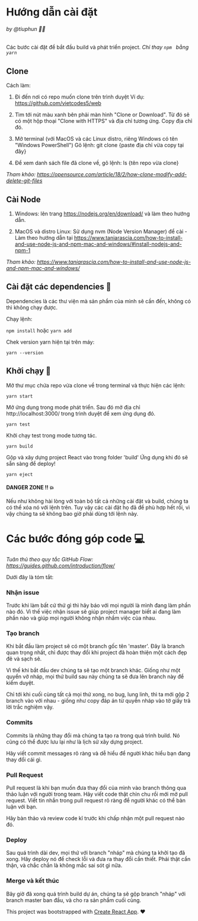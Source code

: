 Hướng dẫn cài đặt
======================
###### by @tiuphun 🐱‍💻
Các bước cài đặt để bắt đầu build và phát triển project. 
*Chỉ thay ```npm ``` bằng ```yarn```*

Clone
-------------------

Cách làm:

1. Đi đến nơi có repo muốn clone trên trình duyệt
Ví dụ: https://github.com/vietcodes5/web

2. Tìm tới nút màu xanh bên phải màn hình "Clone or Download".
Từ đó sẽ có một hộp thoại "Clone with HTTPS" và địa chỉ tương ứng.
Copy địa chỉ đó.

3. Mở terminal (với MacOS và các Linux distro, riêng Windows có tên "Windows PowerShell")
Gõ lệnh:
git clone {paste địa chỉ vừa copy tại đây}

4. Để xem danh sách file đã clone về, gõ lệnh:
ls {tên repo vừa clone}

*Tham khảo: https://opensource.com/article/18/2/how-clone-modify-add-delete-git-files*

Cài Node
--------------------------
1. Windows: lên trang https://nodejs.org/en/download/ và làm theo hướng dẫn.

2. MacOS và distro Linux: Sử dụng nvm (Node Version Manager) để cài - Làm theo hướng dẫn tại https://www.taniarascia.com/how-to-install-and-use-node-js-and-npm-mac-and-windows/#install-nodejs-and-npm-1

*Tham khảo: https://www.taniarascia.com/how-to-install-and-use-node-js-and-npm-mac-and-windows/*

Cài đặt các dependencies :book:
------------------------------
Dependencies là các thư viện mà sản phẩm của mình sẽ cần đến, không có thì không chạy được.

Chạy lệnh:

```npm install``` hoặc ```yarn add```

Chek version yarn hiện tại trên máy:

```shell
yarn --version
```

Khởi chạy :rocket:
---------------------------
Mở thư mục chứa repo vừa clone về trong terminal và thực hiện các lệnh:

```shell
yarn start
```
Mở ứng dụng trong mode phát triển.
Sau đó mở địa chỉ http://localhost:3000/ trong trình duyệt để xem ứng dụng đó.

```shell
yarn test
```
Khởi chạy test trong mode tương tác.

```shell
yarn build
```
Gộp và xây dựng project React vào trong folder 'build'
Ứng dụng khi đó sẽ sẵn sàng để deploy!

```shell
yarn eject
```
#### DANGER ZONE !! 💥

Nếu như không hài lòng với toàn bộ tất cả những cài đặt và build, chúng ta có thể xóa nó với lệnh trên. Tuy vậy các cài đặt họ đã để phù hợp hết rồi, vì vậy chúng ta sẽ không bao giờ phải dùng tới lệnh này.

Các bước đóng góp code :computer:
==============================
*Tuân thủ theo quy tắc GitHub Flow: https://guides.github.com/introduction/flow/*

Dưới đây là tóm tắt:

### Nhận issue
Trước khi làm bất cứ thứ gì thì hãy báo với mọi người là mình đang làm phần nào đó. Vì thế việc nhận issue sẽ giúp project manager biết ai đang làm phần nào và giúp mọi người không nhận nhầm việc của nhau.

### Tạo branch
Khi bắt đầu làm project sẽ có một branch gốc tên 'master'. Đây là branch quan trọng nhất, chỉ được thay đổi khi project đã hoàn thiện một cách đẹp đẽ và sạch sẽ.

Vì thế khi bắt đầu dev chúng ta sẽ tạo một branch khác. Giống như một quyển vở nháp, mọi thứ build sau này chúng ta sẽ đưa lên branch này để kiểm duyệt.

Chỉ tới khi cuối cùng tất cả mọi thứ xong, no bug, lung linh, thì ta mới gộp 2 branch vào với nhau - giống như copy đáp án từ quyển nháp vào tờ giấy trả lời trắc nghiệm vậy.

### Commits
Commits là những thay đổi mà chúng ta tạo ra trong quá trình build. Nó cũng có thể được lưu lại như là lịch sử xây dựng project. 

Hãy viết commit messages rõ ràng và dễ hiểu để người khác hiểu bạn đang thay đổi cái gì.

### Pull Request
Pull request là khi bạn muốn đưa thay đổi của mình vào branch thông qua thảo luận với người trong team. Hãy viết code thật chỉn chu rồi mới mở pull request. Viết tin nhắn trong pull request rõ ràng để người khác có thể bàn luận với bạn. 

Hãy bàn thảo và review code kĩ trước khi chấp nhận một pull request nào đó.

### Deploy
Sau quá trình dài dev, mọi thứ với branch "nháp" mà chúng ta khởi tạo đã xong. Hãy deploy nó để check lỗi và đưa ra thay đổi cần thiết. Phải thật cẩn thận, và chắc chắn là không mắc sai sót gì nữa.

### Merge và kết thúc
Bây giờ đã xong quá trình build dự án, chúng ta sẽ gộp branch "nháp" với branch master ban đầu, và cho ra sản phẩm cuối cùng.



This project was bootstrapped with [Create React App](https://github.com/facebook/create-react-app). ❤

